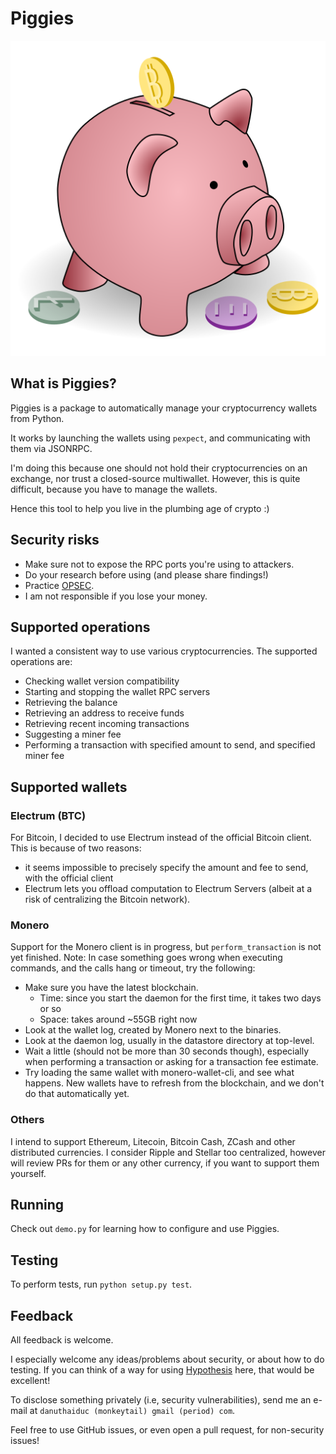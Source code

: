 # Piggies

![Piggies Logo (a piggybank)](piggies.svg)

## What is Piggies?

Piggies is a package to automatically manage your cryptocurrency wallets from Python.

It works by launching the wallets using `pexpect`, and communicating with them via JSONRPC.

I'm doing this because one should not hold their cryptocurrencies on an exchange, nor trust a closed-source multiwallet.
However, this is quite difficult, because you have to manage the wallets.

Hence this tool to help you live in the plumbing age of crypto :)

## Security risks

* Make sure not to expose the RPC ports you're using to attackers.
* Do your research before using (and please share findings!)
* Practice [OPSEC](https://en.wikipedia.org/wiki/Operations_security).
* I am not responsible if you lose your money.

## Supported operations

I wanted a consistent way to use various cryptocurrencies. The supported operations are:
* Checking wallet version compatibility
* Starting and stopping the wallet RPC servers
* Retrieving the balance
* Retrieving an address to receive funds
* Retrieving recent incoming transactions
* Suggesting a miner fee
* Performing a transaction with specified amount to send, and specified miner fee

## Supported wallets

### Electrum (BTC)
For Bitcoin, I decided to use Electrum instead of the official Bitcoin client. This is because of two reasons:
* it seems impossible to precisely specify the amount and fee to send, with the official client
* Electrum lets you offload computation to Electrum Servers (albeit at a risk of centralizing the Bitcoin network).

### Monero
Support for the Monero client is in progress, but `perform_transaction` is not yet finished.
Note: In case something goes wrong when executing commands, and the calls hang or timeout, try the following:
- Make sure you have the latest blockchain.
  - Time: since you start the daemon for the first time, it takes two days or so
  - Space: takes around ~55GB right now
- Look at the wallet log, created by Monero next to the binaries.
- Look at the daemon log, usually in the datastore directory at top-level. 
- Wait a little (should not be more than 30 seconds though), especially when performing a transaction or asking for a transaction fee estimate.
- Try loading the same wallet with monero-wallet-cli, and see what happens. New wallets have to refresh from the blockchain, and we don't do that automatically yet.

### Others
I intend to support Ethereum, Litecoin, Bitcoin Cash, ZCash and other distributed currencies.
I consider Ripple and Stellar too centralized, however will review PRs for them or any other currency, if you want to support them yourself.

## Running
Check out `demo.py` for learning how to configure and use Piggies.

## Testing
To perform tests, run `python setup.py test`.

## Feedback

All feedback is welcome.

I especially welcome any ideas/problems about security, or about how to do testing.
If you can think of a way for using [Hypothesis](https://hypothesis.readthedocs.io/en/master/) here, that would be excellent!

To disclose something privately (i.e, security vulnerabilities), send me an e-mail at `danuthaiduc (monkeytail) gmail (period) com`.

Feel free to use GitHub issues, or even open a pull request, for non-security issues!

